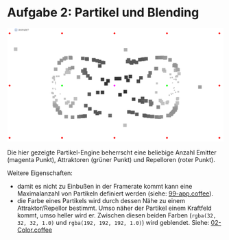 # Aufgabe 2: Partikel und Blending

![Screenshot](screenshot.png)

Die hier gezeigte Partikel-Engine beherrscht eine beliebige Anzahl Emitter (magenta Punkt), Attraktoren (grüner Punkt) und Repelloren (roter Punkt).  

Weitere Eigenschaften:

* damit es nicht zu Einbußen in der Framerate kommt kann eine Maximalanzahl von Partikeln definiert werden (siehe: [99-app.coffee](https://github.com/xge/generative-gestaltung/blob/master/02-particles/99-app.coffee#L7)).
* die Farbe eines Partikels wird durch dessen Nähe zu einem Attraktor/Repellor bestimmt. Umso näher der Partikel einem Kraftfeld kommt, umso heller wird er. Zwischen diesen beiden Farben (`rgba(32, 32, 32, 1.0)` und `rgba(192, 192, 192, 1.0)`) wird geblendet. Siehe: [02-Color.coffee](https://github.com/xge/generative-gestaltung/blob/master/02-particles/02-Color.coffee#L8)